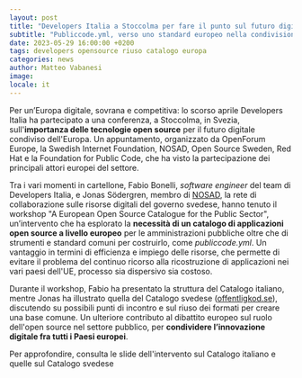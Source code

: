 ```yaml
---
layout: post
title: "Developers Italia a Stoccolma per fare il punto sul futuro digitale dell’Europa"
subtitle: "Publiccode.yml, verso uno standard europeo nella condivisione software"
date: 2023-05-29 16:00:00 +0200
tags: developers opensource riuso catalogo europa
categories: news
author: Matteo Vabanesi
image:
locale: it
---
```

Per un’Europa digitale, sovrana e competitiva: lo scorso aprile Developers Italia ha partecipato a una conferenza, a Stoccolma, in Svezia, sull'**importanza delle tecnologie open source** per il futuro digitale condiviso dell'Europa. Un appuntamento, organizzato da OpenForum Europe, la Swedish Internet Foundation, NOSAD, Open Source Sweden, Red Hat e la Foundation for Public Code, che ha visto la partecipazione dei principali attori europei del settore.

Tra i vari momenti in cartellone, Fabio Bonelli, _software engineer_ del team di Developers Italia, e Jonas Södergren, membro di [NOSAD](https://nosad.se/), la rete di collaborazione sulle risorse digitali del governo svedese, hanno tenuto il workshop "A European Open Source Catalogue for the Public Sector", un’intervento che ha esplorato la **necessità di un catalogo di applicazioni open source a livello europeo** per le amministrazioni pubbliche oltre che di strumenti e standard comuni per costruirlo, come _publiccode.yml_. Un vantaggio in termini di efficienza e impiego delle risorse, che permette di evitare il problema del continuo ricorso alla ricostruzione di applicazioni nei vari paesi dell'UE, processo sia dispersivo sia costoso. 

Durante il workshop, Fabio ha presentato la struttura del Catalogo italiano, mentre Jonas ha illustrato quella del Catalogo svedese ([offentligkod.se](https://offentligkod.se/)), discutendo su possibili punti di incontro e sul riuso dei formati per creare una base comune. Un ulteriore contributo al dibattito europeo sul ruolo dell'open source nel settore pubblico, per **condividere l’innovazione digitale fra tutti i Paesi europei**.

Per approfondire, consulta le slide dell'intervento sul Catalogo italiano e quelle sul Catalogo svedese
